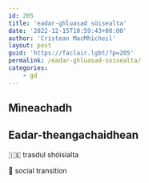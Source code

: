 ```yaml
---
id: 205
title: 'eadar-ghluasad sòisealta'
date: '2022-12-15T10:59:43+00:00'
author: 'Crìstean MacMhìcheil'
layout: post
guid: 'https://faclair.lgbt/?p=205'
permalink: /eadar-ghluasad-soisealta/
categories:
    - gd
---
```


## Mìneachadh

## Eadar-theangachaidhean

&#x1f1ee;&#x1f1ea; trasdul shóisialta

&#x1f3f4;&#xe0067;&#xe0062;&#xe0065;&#xe006e;&#xe0067;&#xe007f; social transition
